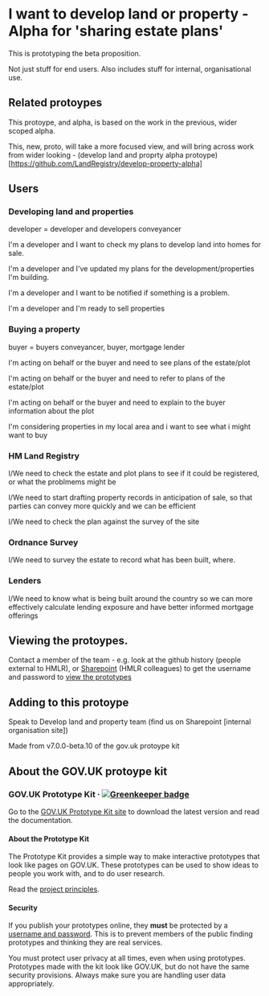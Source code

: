 # I want to develop land or property - Alpha for 'sharing estate plans'

This is prototyping the beta proposition. 

Not just stuff for end users.  Also includes stuff for internal, organisational use.


## Related protoypes

This protoype, and alpha, is based on the work in the previous, wider scoped alpha.

This, new, proto, will take a more focused view, and will bring across work from wider looking - (develop land and proprty alpha protoype)[https://github.com/LandRegistry/develop-property-alpha]


## Users

### Developing land and properties

developer = developer and developers conveyancer

I'm a developer and I want to check my plans to develop land into homes for sale.

I'm a developer and I've updated my plans for the development/properties I'm building.

I'm a developer and I want to be notified if something is a problem.

I'm a developer and I'm ready to sell properties


### Buying a property

buyer = buyers conveyancer, buyer, mortgage lender

I'm acting on behalf or the buyer and need to see plans of the estate/plot

I'm acting on behalf or the buyer and need to refer to plans of the estate/plot

I'm acting on behalf or the buyer and need to explain to the buyer information about the plot

I'm considering properties in my local area and i want to see what i might want to buy


### HM Land Registry

I/We need to check the estate and plot plans to see if it could be registered, or what the problmems might be

I/We need to start drafting property records in anticipation of sale, so that parties can convey more quickly and we can be efficient

I/We need to check the plan against the survey of the site


### Ordnance Survey

I/We need to survey the estate to record what has been built, where.


### Lenders

I/We need to know what is being built around the country so we can more effectively calculate lending exposure and have better informed mortgage offerings



## Viewing the protoypes.

Contact a member of the team - e.g. look at the github history (people external to HMLR), or [Sharepoint](https://landregistryuk.sharepoint.com/sites/NewBuildsDiscovery) (HMLR colleagues) to get the username and password to [view the prototypes](https://develop-property-alpha.herokuapp.com)



## Adding to this protoype

Speak to Develop land and property team (find us on Sharepoint [internal organisation site])

Made from v7.0.0-beta.10 of the gov.uk protoype kit



## About the GOV.UK protoype kit

### GOV.UK Prototype Kit · [![Greenkeeper badge](https://badges.greenkeeper.io/alphagov/govuk-prototype-kit.svg)](https://greenkeeper.io/)

Go to the [GOV.UK Prototype Kit site](https://govuk-prototype-kit.herokuapp.com/docs) to download the latest version and read the documentation.

#### About the Prototype Kit

The Prototype Kit provides a simple way to make interactive prototypes that look like pages on GOV.UK. These prototypes can be used to show ideas to people you work with, and to do user research.

Read the [project principles](https://govuk-prototype-kit.herokuapp.com/docs/principles).

#### Security

If you publish your prototypes online, they **must** be protected by a [username and password](https://govuk-prototype-kit.herokuapp.com/docs/publishing-on-heroku). This is to prevent members of the public finding prototypes and thinking they are real services.

You must protect user privacy at all times, even when using prototypes. Prototypes made with the kit look like GOV.UK, but do not have the same security provisions. Always make sure you are handling user data appropriately.
